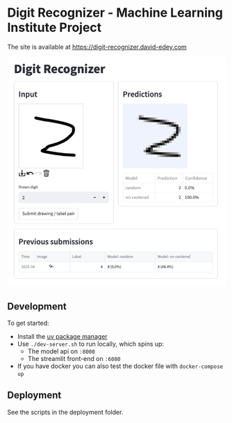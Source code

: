 # Digit Recognizer - Machine Learning Institute Project

The site is available at https://digit-recognizer.david-edey.com

![A screenshot of the digit recognizer application](./screenshot.png)

## Development

To get started:
* Install the [uv package manager](https://docs.astral.sh/uv/getting-started/installation/)
* Use `./dev-server.sh` to run locally, which spins up:
  * The model api on `:8000`
  * The streamlit front-end on `:6080`
* If you have docker you can also test the docker file with `docker-compose up`

## Deployment

See the scripts in the deployment folder.
